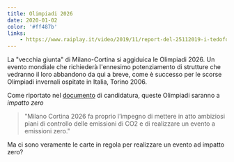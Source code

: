 ```yaml
---
title: Olimpiadi 2026
date: 2020-01-02
color: '#ff487b'
links:
    - https://www.raiplay.it/video/2019/11/report-del-25112019-i-tedofori-olimpiadi-invernali-Milano-Cortina-7b63ba9a-75da-4e1b-8c3e-1c32f9b5f65e.html
---
```


La "vecchia giunta" di Milano-Cortina si aggiduica le Olimpiadi 2026.
Un evento mondiale che richiederà l'ennesimo potenziamento di strutture che vedranno il loro abbandono da qui a breve, come è successo per le scorse Olimpiadi invernali ospitate in Italia, Torino 2006. 


Come riportato nel [documento](../../media/topics/olimpiadi-2026/31-03-2019-candidatura-milano-cortina.pdf) di candidatura, queste Olimpiadi saranno a _impatto zero_

> "Milano Cortina 2026 fa proprio l’impegno di mettere in atto ambiziosi piani di controllo delle emissioni di CO2 e di realizzare un evento a emissioni zero."

Ma ci sono veramente le carte in regola per realizzare un evento ad impatto zero?
